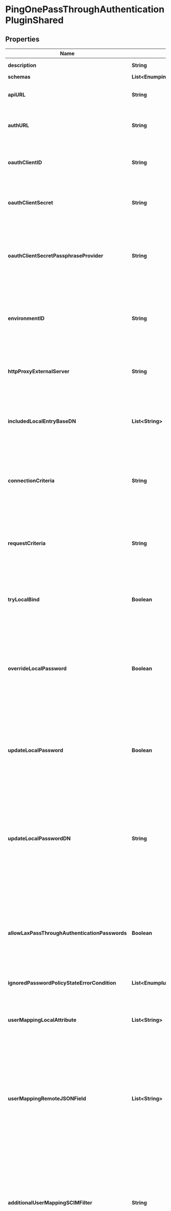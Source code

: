 

# PingOnePassThroughAuthenticationPluginShared


## Properties

| Name | Type | Description | Notes |
|------------ | ------------- | ------------- | -------------|
|**description** | **String** | A description for this Plugin |  [optional] |
|**schemas** | **List&lt;EnumpingOnePassThroughAuthenticationPluginSchemaUrn&gt;** |  |  |
|**apiURL** | **String** | Specifies the API endpoint for the PingOne web service. |  |
|**authURL** | **String** | Specifies the API endpoint for the PingOne authentication service. |  |
|**oauthClientID** | **String** | Specifies the OAuth Client ID used to authenticate connections to the PingOne API. |  |
|**oauthClientSecret** | **String** | Specifies the OAuth Client Secret used to authenticate connections to the PingOne API. |  [optional] |
|**oauthClientSecretPassphraseProvider** | **String** | Specifies a passphrase provider that can be used to obtain the OAuth Client Secret used to authenticate connections to the PingOne API. |  [optional] |
|**environmentID** | **String** | Specifies the PingOne Environment that will be associated with this PingOne Pass Through Authentication Plugin. |  |
|**httpProxyExternalServer** | **String** | A reference to an HTTP proxy server that should be used for requests sent to the PingOne service. |  [optional] |
|**includedLocalEntryBaseDN** | **List&lt;String&gt;** | The base DNs for the local users whose authentication attempts may be passed through to the PingOne service. |  [optional] |
|**connectionCriteria** | **String** | A reference to connection criteria that will be used to indicate which bind requests should be passed through to the PingOne service. |  [optional] |
|**requestCriteria** | **String** | A reference to request criteria that will be used to indicate which bind requests should be passed through to the PingOne service. |  [optional] |
|**tryLocalBind** | **Boolean** | Indicates whether to attempt the bind in the local server first, or to only send it to the PingOne service. |  [optional] |
|**overrideLocalPassword** | **Boolean** | Indicates whether to attempt the authentication in the PingOne service if the local user entry includes a password. This property will only be used if try-local-bind is true. |  [optional] |
|**updateLocalPassword** | **Boolean** | Indicates whether to overwrite the user&#39;s local password if the local bind fails but the authentication attempt succeeds when attempted in the PingOne service. |  [optional] |
|**updateLocalPasswordDN** | **String** | This is the DN of the user that will be used to overwrite the user&#39;s local password if update-local-password is set. The DN put here should be added to &#39;ignore-changes-by-dn&#39; in the appropriate Sync Source. |  [optional] |
|**allowLaxPassThroughAuthenticationPasswords** | **Boolean** | Indicates whether to overwrite the user&#39;s local password even if the password used to authenticate to the PingOne service would have failed validation if the user attempted to set it directly. |  [optional] |
|**ignoredPasswordPolicyStateErrorCondition** | **List&lt;EnumpluginIgnoredPasswordPolicyStateErrorConditionProp&gt;** |  |  [optional] |
|**userMappingLocalAttribute** | **List&lt;String&gt;** | The names of the attributes in the local user entry whose values must match the values of the corresponding fields in the PingOne service. |  |
|**userMappingRemoteJSONField** | **List&lt;String&gt;** | The names of the fields in the PingOne service whose values must match the values of the corresponding attributes in the local user entry, as specified in the user-mapping-local-attribute property. |  |
|**additionalUserMappingSCIMFilter** | **String** | An optional SCIM filter that will be ANDed with the filter created to identify the account in the PingOne service that corresponds to the local entry. Only the \&quot;eq\&quot;, \&quot;sw\&quot;, \&quot;and\&quot;, and \&quot;or\&quot; filter types may be used. |  [optional] |
|**enabled** | **Boolean** | Indicates whether the plug-in is enabled for use. |  |
|**invokeForInternalOperations** | **Boolean** | Indicates whether the plug-in should be invoked for internal operations. |  [optional] |



